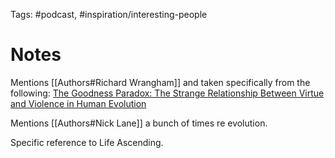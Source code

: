 Tags: #podcast, #inspiration/interesting-people 

# Notes


Mentions [[Authors#Richard Wrangham]] and taken specifically from the following:
[The Goodness Paradox: The Strange Relationship Between Virtue and Violence in Human Evolution](https://www.amazon.com/Goodness-Paradox-Relationship-Violence-Evolution/dp/1101870907/ref=sr_1_3?qid=1668380941&refinements=p_27%3ARichard+Wrangham&s=books&sr=1-3)

Mentions [[Authors#Nick Lane]] a bunch of times re evolution.

Specific reference to Life Ascending.
